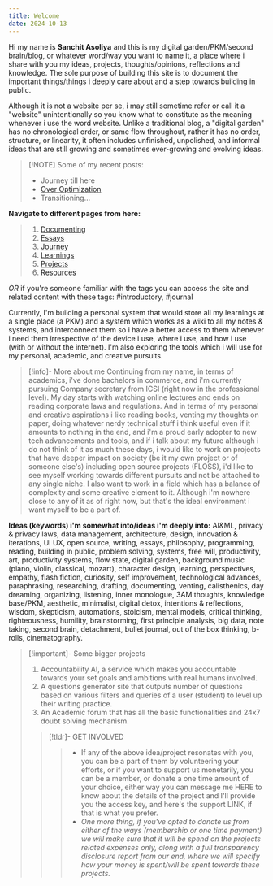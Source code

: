 ```yaml
---
title: Welcome
date: 2024-10-13
---
```


Hi my name is **Sanchit Asoliya** and this is my digital garden/PKM/second brain/blog, or whatever word/way you want to name it, a place where i share with you my ideas, projects, thoughts/opinions, reflections and knowledge. The sole purpose of building this site is to document the important things/things i deeply care about and a step towards building 
in public.

Although it is not a website per se, i may still sometime refer or call it a "website" unintentionally so you know what to constitute as the meaning whenever i use the word website. Unlike a traditional blog, a "digital garden" has no chronological order, or same flow throughout, rather it has no order, structure, or linearity, it often includes unfinished, unpolished, and informal ideas that are still growing and sometimes ever-growing and evolving ideas.



> [!NOTE] Some of my recent posts:
> - Journey till here
> - [Over Optimization](https://sanchitasoliya.substack.com/p/over-optimizing)
> - Transitioning...



**Navigate to different pages from here:**
> 1. [Documenting](https://sanchitasoliya.xyz/Documenting/)
> 2. [Essays](https://sanchitasoliya.xyz/Essays/)
> 3. [Journey](https://sanchitasoliya.xyz/Journey/)
> 4. [Learnings](https://sanchitasoliya.xyz/Learnings/)
> 5. [Projects](https://sanchitasoliya.xyz/Projects/)
> 6. [Resources](https://sanchitasoliya.xyz/Resources/)

*OR* if you're someone familiar with the tags you can access the site and related content with 
these tags: #introductory, #journal


Currently, I'm building a personal system that would store all my learnings at a single place (a PKM) and a system which works as a wiki to all my notes & systems, and interconnect 
them so i have a better access to them whenever i need them irrespective of the device i use, where i use, and how i use (with or without the internet). I'm also exploring the tools which 
i will use for my personal, academic, and creative pursuits. 


> [!info]- More about me
> Continuing from my name, in terms of academics, i've done bachelors in commerce, and i'm currently pursuing Company secretary from ICSI (right now in the professional level). My 
day starts with watching online lectures and ends on reading corporate laws and regulations. And in terms of my personal and creative aspirations i like reading books, venting my 
thoughts on paper, doing whatever nerdy technical stuff i think useful even if it amounts to nothing in the end, and i'm a proud early adopter to new tech advancements and tools, and if i talk about my future although i do not think of it as much these days, i would like to work on projects that have deeper impact on society (be it my own project or of someone else's) including open source projects (FLOSS), i'd like to see myself working towards different pursuits and not be attached to any single niche. I also want to work in a field which has a balance of complexity and some creative element to it. Although i'm nowhere close to any of it as of right now, but that's the ideal environment i want myself to be a part of.


**Ideas (keywords) i'm somewhat into/ideas i'm deeply into:**
AI&ML, privacy & privacy laws, data management, architecture, design, innovation & iterations, UI UX, open source, writing, essays, philosophy, programming, reading, building in public, problem solving, systems, free will, productivity, art, productivity systems, flow state, digital garden, background music (piano, violin, classical, mozart), character design, learning, perspectives, empathy, flash fiction, curiosity, self improvement, technological advances, paraphrasing, researching, drafting, documenting, venting, calisthenics, day dreaming, organizing, listening, inner monologue, 3AM thoughts, knowledge base/PKM, aesthetic, minimalist, digital detox, intentions & reflections, wisdom, skepticism, automations, stoicism, mental models, critical thinking, righteousness, humility, brainstorming, first principle analysis, big data, note taking, second brain, detachment, bullet journal, out of the box thinking, b-rolls, cinematography.


> [!important]- Some bigger projects
>  1. Accountability AI, a service which makes you accountable towards your set goals and ambitions with real humans involved.
>  2. A questions generator site that outputs number of questions based on various filters 
>    and queries of a user (student) to level up their writing practice.
>  3. An Academic forum that has all the basic functionalities and 24x7 doubt solving mechanism.
>> [!tldr]- GET INVOLVED
>>> - If any of the above idea/project resonates with you, you can be a part of them by volunteering your efforts, or if you want to support us monetarily, you can be a member, or donate a one time amount of your choice, either way you can message me HERE to know about the details of the project and I'll provide you the access key, and here's the support LINK, if that is what you prefer.
>>> - *One more thing, if you've opted to donate us from either of the ways (membership or one time payment) we will make sure that it will be spend on the projects related expenses only, along with a full transparency disclosure report from our end, where we will specify how your money is spent/will be spent towards these projects.*



  

